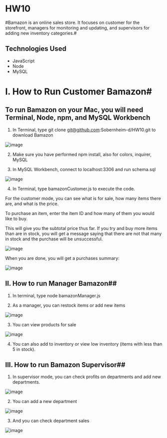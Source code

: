 # HW10
#Bamazon is an online sales store.  It focuses on customer for the storefront, managers for monitoring and updating, and supervisors for adding new inventory categories.#

## Technologies Used
* JavaScript
* Node
* MySQL 

# I. How to Run Customer Bamazon#

## To run Bamazon on your Mac, you will need Terminal, Node, npm, and MySQL Workbench

1.  In Terminal, type git clone git@github.com:Sobernheim-d/HW10.git to download Bamazon

![image](https://user-images.githubusercontent.com/17052715/80936889-2abc1e00-8d90-11ea-80b5-7ac285100126.png)

2.  Make sure you have performed npm install, also for colors, inquirer, MySQL

3.  In MySQL Workbench, connect to localhost:3306 and run schema.sql

![image](https://user-images.githubusercontent.com/17052715/80936904-3a3b6700-8d90-11ea-9e36-afcbf74940be.png)

4. In Terminal, type bamazonCustomer.js to execute the code.

For the customer mode, you can see what is for sale, how many items there are, and what is the price.

To purchase an item, enter the item ID and how many of them you would like to buy.

This will give you the subtotal price thus far.  If you try and buy more items than are in stock, you will get a message saying that there are not that many in stock and the purchase will be unsuccessful.

![image](https://user-images.githubusercontent.com/17052715/80937498-9dc69400-8d92-11ea-8187-4da059ff0649.png)

When you are done, you will get a purchases summary:

![image](https://user-images.githubusercontent.com/17052715/80937629-26453480-8d93-11ea-9925-4dd8d1931fcd.png)

## II.  How to run Manager Bamazon##

1. In terminal, type node bamazonManager.js

2. As a manager, you can restock items or add new items

![image](https://user-images.githubusercontent.com/17052715/80937763-b6837980-8d93-11ea-820e-f2485c731871.png)

3. You can view products for sale

![image](https://user-images.githubusercontent.com/17052715/80937858-fe0a0580-8d93-11ea-8597-07b4dddca667.png)

4.  You can also add to inventory or view low inventory (items with less than 5 in stock).

## III. How to run Bamazon Supervisor##

1. In supervisor mode, you can check profits on departments and add new departments.

![image](https://user-images.githubusercontent.com/17052715/80937970-7c66a780-8d94-11ea-918f-2209bf897305.png)

2.  You can add a new department

![image](https://user-images.githubusercontent.com/17052715/80938024-b9329e80-8d94-11ea-9259-923e21a70df4.png)

3.  And you can check department sales

![image](https://user-images.githubusercontent.com/17052715/80938078-f72fc280-8d94-11ea-9dfa-62b644c6228c.png)